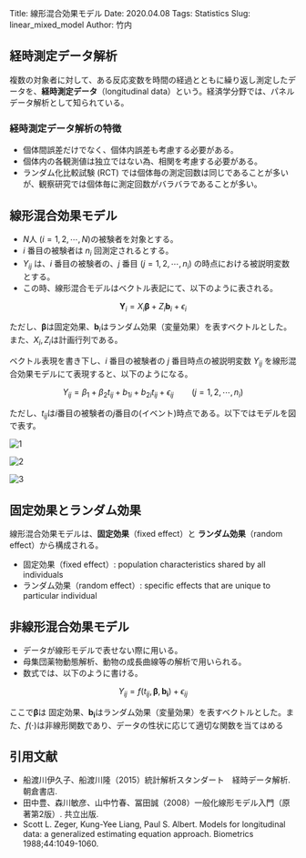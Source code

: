 Title: 線形混合効果モデル
Date: 2020.04.08
Tags: Statistics
Slug: linear_mixed_model
Author: 竹内

## 経時測定データ解析
複数の対象者に対して、ある反応変数を時間の経過とともに繰り返し測定したデータを、**経時測定データ**（longitudinal data）という。経済学分野では、パネルデータ解析として知られている。

### 経時測定データ解析の特徴
- 個体間誤差だけでなく、個体内誤差も考慮する必要がある。
- 個体内の各観測値は独立ではない為、相関を考慮する必要がある。
- ランダム化比較試験 (RCT) では個体毎の測定回数は同じであることが多いが、観察研究では個体毎に測定回数がバラバラであることが多い。

## 線形混合効果モデル
- $N$人 ($i=1, 2, \cdots, N$)の被験者を対象とする。
- $i$ 番目の被験者は $n_i$ 回測定されるとする。
- $Y_{ij}$ は、$i$ 番目の被験者の、$j$ 番目 ($j=1, 2, \cdots, n_i$) の時点における被説明変数とする。
- この時、線形混合モデルはベクトル表記にて、以下のように表される。

$$
\boldsymbol{Y}_i = X_i \boldsymbol{\beta} + Z_i \boldsymbol{b}_i + \epsilon_i
$$

ただし、$\boldsymbol{\beta}$は固定効果、$\boldsymbol{b}_i$はランダム効果（変量効果）を表すベクトルとした。また、$X_i, Z_i$は計画行列である。

ベクトル表現を書き下し、$i$ 番目の被験者の $j$ 番目時点の被説明変数 $Y_{ij}$ を線形混合効果モデルにて表現すると、以下のようになる。

$$
Y_{ij}=\beta_1+\beta_2 t_{ij}+b_{1i}+b_{2i}t_{ij}+\epsilon_{ij}\qquad (j=1, 2, \cdots, n_i)
$$

ただし、$t_{ij}$は$i$番目の被験者の$j$番目の(イベント)時点である。以下ではモデルを図で表す。

![1]({attach}./images/linear_mixed_model_figs/001.JPG)

![2]({attach}./images/linear_mixed_model_figs/002.JPG)

![3]({attach}./images/linear_mixed_model_figs/003.JPG)


## 固定効果とランダム効果
線形混合効果モデルは、**固定効果**（fixed effect）と **ランダム効果**（random effect）から構成される。

- 固定効果（fixed effect）: population characteristics shared by all individuals
- ランダム効果（random effect）: specific effects that are unique to particular individual

## 非線形混合効果モデル
- データが線形モデルで表せない際に用いる。
- 母集団薬物動態解析、動物の成長曲線等の解析で用いられる。
- 数式では、以下のように書ける。

$$
Y_{ij}=f(t_{ij}, \boldsymbol{\beta}, \boldsymbol{b_i})+\epsilon_{ij}
$$

ここで$\boldsymbol{\beta}$は 固定効果、$\boldsymbol{b_i}$はランダム効果（変量効果）を表すベクトルとした。また、$f(\cdot)$は非線形関数であり、データの性状に応じて適切な関数を当てはめる

## 引用文献
- 船渡川伊久子、船渡川隆（2015）統計解析スタンダート　経時データ解析. 朝倉書店.
- 田中豊、森川敏彦、山中竹春、冨田誠（2008）一般化線形モデル入門（原著第2版）. 共立出版.
- Scott L. Zeger, Kung-Yee Liang, Paul S. Albert. Models for longitudinal data: a generalized estimating equation approach. Biometrics 1988;44:1049-1060.
